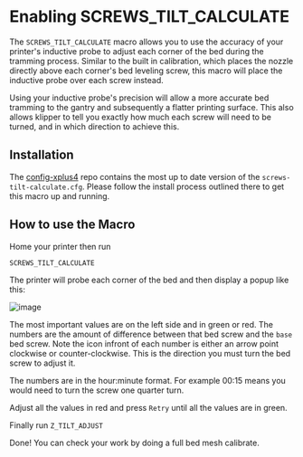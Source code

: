 # Enabling SCREWS_TILT_CALCULATE

The `SCREWS_TILT_CALCULATE` macro allows you to use the accuracy of your printer's inductive probe to adjust each corner of the bed during the tramming process. 
Similar to the built in calibration, which places the nozzle directly above each corner's bed leveling screw, this macro will place the inductive probe over each screw instead.

Using your inductive probe's precision will allow a more accurate bed tramming to the gantry and subsequently a flatter printing surface.
This also allows klipper to tell you exactly how much each screw will need to be turned, and in which direction to achieve this. 

## Installation

The [config-xplus4](https://github.com/qidi-community/config-xplus4/tree/main) repo contains the most up to date version of the `screws-tilt-calculate.cfg`. Please follow the install process outlined there to get this macro up and running. 

## How to use the Macro

Home your printer then run 

`SCREWS_TILT_CALCULATE`

The printer will probe each corner of the bed and then display a popup like this: 

![image](https://github.com/user-attachments/assets/27722936-8ce3-4062-b7e4-33463361283e)

The most important values are on the left side and in green or red. The numbers are the amount of difference between that bed screw and the `base` bed screw. Note the icon infront of each number is either an arrow point clockwise or counter-clockwise. This is the direction you must turn the bed screw to adjust it. 

The numbers are in the hour:minute format. For example 00:15 means you would need to turn the screw one quarter turn. 

Adjust all the values in red and press `Retry` until all the values are in green.

Finally run `Z_TILT_ADJUST`

Done! You can check your work by doing a full bed mesh calibrate. 
